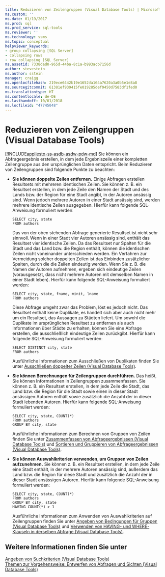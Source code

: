 ```yaml
---
title: Reduzieren von Zeilengruppen (Visual Database Tools) | Microsoft-Dokumentation
ms.custom: ''
ms.date: 01/19/2017
ms.prod: sql
ms.prod_service: sql-tools
ms.reviewer: ''
ms.technology: ssms
ms.topic: conceptual
helpviewer_keywords:
- group collapsing [SQL Server]
- collapsing rows
- row collapsing [SQL Server]
ms.assetid: 7338dad0-965d-44ba-8c1a-b993acb7156d
author: stevestein
ms.author: sstein
manager: craigg
ms.openlocfilehash: 219ece6442b19e1652da164a7620a3a0b5e1e8a8
ms.sourcegitcommit: 61381ef939415fe019285def9450d7583df1fed0
ms.translationtype: HT
ms.contentlocale: de-DE
ms.lasthandoff: 10/01/2018
ms.locfileid: "47745048"
---
```

# <a name="collapse-groups-of-rows-visual-database-tools"></a>Reduzieren von Zeilengruppen (Visual Database Tools)
[!INCLUDE[appliesto-ss-asdb-asdw-pdw-md](../../includes/appliesto-ss-asdb-asdw-pdw-md.md)]
Sie können ein Abfrageergebnis erstellen, in dem jede Ergebniszeile einer kompletten Zeilengruppe aus den ursprünglichen Daten entspricht. Beim Reduzieren von Zeilengruppen sind folgende Punkte zu beachten:  
  
-   **Sie können doppelte Zeilen entfernen.** Einige Abfragen erstellen Resultsets mit mehreren identischen Zeilen. Sie können z. B. ein Resultset erstellen, in dem jede Zeile den Namen der Stadt und des Lands bzw. der Region für eine Stadt angibt, in der Autoren ansässig sind. Wenn jedoch mehrere Autoren in einer Stadt ansässig sind, werden mehrere identische Zeilen ausgegeben. Hierfür kann folgende SQL-Anweisung formuliert werden:  
  
    ```  
    SELECT city, state  
    FROM authors  
    ```  
  
    Das von der oben stehenden Abfrage generierte Resultset ist nicht sehr sinnvoll. Wenn in einer Stadt vier Autoren ansässig sind, enthält das Resultset vier identische Zeilen. Da das Resultset nur Spalten für die Stadt und das Land bzw. die Region enthält, können die identischen Zeilen nicht voneinander unterschieden werden. Ein Verfahren zur Vermeidung solcher doppelten Zeilen ist das Einbinden zusätzlicher Spalten, durch die die Zeilen eindeutig werden. Wenn Sie z. B. die Namen der Autoren aufnehmen, ergeben sich eindeutige Zeilen (vorausgesetzt, dass nicht mehrere Autoren mit demselben Namen in einer Stadt leben). Hierfür kann folgende SQL-Anweisung formuliert werden:  
  
    ```  
    SELECT city, state, fname, minit, lname  
    FROM authors  
    ```  
  
    Diese Abfrage umgeht zwar das Problem, löst es jedoch nicht. Das Resultset enthält keine Duplikate, es handelt sich aber auch nicht mehr um ein Resultset, das Aussagen zu Städten liefert. Um sowohl die Duplikate im ursprünglichen Resultset zu entfernen als auch Informationen über Städte zu erhalten, können Sie eine Abfrage erstellen, die ausschließlich eindeutige Zeilen zurückgibt. Hierfür kann folgende SQL-Anweisung formuliert werden:  
  
    ```  
    SELECT DISTINCT city, state  
    FROM authors  
    ```  
  
    Ausführliche Informationen zum Ausschließen von Duplikaten finden Sie unter [Ausschließen doppelter Zeilen &#40;Visual Database Tools&#41;](../../ssms/visual-db-tools/exclude-duplicate-rows-visual-database-tools.md).  
  
-   **Sie können Berechnungen für Zeilengruppen durchführen.** Das heißt, Sie können Informationen in Zeilengruppen zusammenfassen. Sie können z. B. ein Resultset erstellen, in dem jede Zeile die Stadt, das Land bzw. die Region für die Stadt sowie einen in dieser Stadt ansässigen Autoren enthält sowie zusätzlich die Anzahl der in dieser Stadt lebenden Autoren. Hierfür kann folgende SQL-Anweisung formuliert werden:  
  
    ```  
    SELECT city, state, COUNT(*)  
    FROM authors  
    GROUP BY city, state  
    ```  
  
    Ausführliche Informationen zum Berechnen von Gruppen von Zeilen finden Sie unter [Zusammenfassen von Abfrageergebnissen &#40;Visual Database Tools&#41;](../../ssms/visual-db-tools/summarize-query-results-visual-database-tools.md) und [Sortieren und Gruppieren von Abfrageergebnissen &#40;Visual Database Tools&#41;](../../ssms/visual-db-tools/sort-and-group-query-results-visual-database-tools.md).  
  
-   **Sie können Auswahlkriterien verwenden, um Gruppen von Zeilen aufzunehmen.** Sie können z. B. ein Resultset erstellen, in dem jede Zeile eine Stadt enthält, in der mehrere Autoren ansässig sind, außerdem das Land bzw. die Region für diese Stadt und zusätzlich die Anzahl der in dieser Stadt ansässigen Autoren. Hierfür kann folgende SQL-Anweisung formuliert werden:  
  
    ```  
    SELECT city, state, COUNT(*)  
    FROM authors  
    GROUP BY city, state  
    HAVING COUNT(*) > 1  
    ```  
  
    Ausführliche Informationen zum Anwenden von Auswahlkriterien auf Zeilengruppen finden Sie unter [Angeben von Bedingungen für Gruppen &#40;Visual Database Tools&#41;](../../ssms/visual-db-tools/specify-conditions-for-groups-visual-database-tools.md) und [Verwenden von HAVING- und WHERE-Klauseln in derselben Abfrage &#40;Visual Database Tools&#41;](../../ssms/visual-db-tools/use-having-and-where-clauses-in-the-same-query-visual-database-tools.md).  
  
## <a name="see-also"></a>Weitere Informationen finden Sie unter  
[Angeben von Suchkriterien &#40;Visual Database Tools&#41;](../../ssms/visual-db-tools/specify-search-criteria-visual-database-tools.md)  
[Themen zur Vorgehensweise: Entwerfen von Abfragen und Sichten &#40;Visual Database Tools&#41;](../../ssms/visual-db-tools/design-queries-and-views-how-to-topics-visual-database-tools.md)  
  
